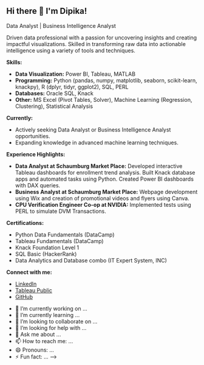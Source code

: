 ## Hi there 👋 I'm Dipika!

Data Analyst | Business Intelligence Analyst

Driven data professional with a passion for uncovering insights and creating impactful visualizations. Skilled in transforming raw data into actionable intelligence using a variety of tools and techniques.

**Skills:**

*   **Data Visualization:** Power BI, Tableau, MATLAB
*   **Programming:** Python (pandas, numpy, matplotlib, seaborn, scikit-learn, knackpy), R (dplyr, tidyr, ggplot2), SQL, PERL
*   **Databases:** Oracle SQL, Knack
*   **Other:** MS Excel (Pivot Tables, Solver), Machine Learning (Regression, Clustering), Statistical Analysis

**Currently:**

*   Actively seeking Data Analyst or Business Intelligence Analyst opportunities.
*   Expanding knowledge in advanced machine learning techniques.

**Experience Highlights:**

*   **Data Analyst at Schaumburg Market Place:**  Developed interactive Tableau dashboards for enrollment trend analysis. Built Knack database apps and automated tasks using Python.  Created Power BI dashboards with DAX queries.
*   **Business Analyst at Schaumburg Market Place:** Webpage development using Wix and creation of promotional videos and flyers using Canva.
*   **CPU Verification Engineer Co-op at NVIDIA:** Implemented tests using PERL to simulate DVM Transactions.

**Certifications:**

*   Python Data Fundamentals (DataCamp)
*   Tableau Fundamentals (DataCamp)
*   Knack Foundation Level 1
*   SQL Basic (HackerRank)
*   Data Analytics and Database combo (IT Expert System, INC)

**Connect with me:**

*   [LinkedIn](link-to-linkedin)
*   [Tableau Public](link-to-tableau)
*   [GitHub](link-to-github)



- 🔭 I’m currently working on ...
- 🌱 I’m currently learning ...
- 👯 I’m looking to collaborate on ...
- 🤔 I’m looking for help with ...
- 💬 Ask me about ...
- 📫 How to reach me: ...
- 😄 Pronouns: ...
- ⚡ Fun fact: ...
-->
